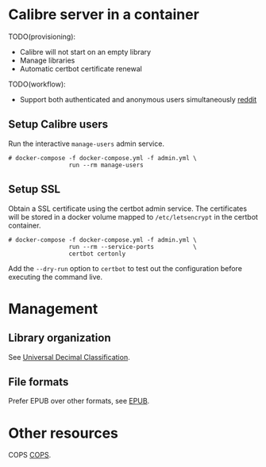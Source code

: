 # Calibre server in a container

TODO(provisioning):

* Calibre will not start on an empty library
* Manage libraries
* Automatic certbot certificate renewal

TODO(workflow):

* Support both authenticated and anonymous users simultaneously [reddit]

[reddit]: https://www.reddit.com/r/Calibre/comments/bx5wvq/how_to_enable_both_authenticated_and_anonymous/

## Setup Calibre users

Run the interactive `manage-users` admin service.

```
# docker-compose -f docker-compose.yml -f admin.yml \
                 run --rm manage-users
```

## Setup SSL

Obtain a SSL certificate using the certbot admin service.  The certificates
will be stored in a docker volume mapped to `/etc/letsencrypt` in the certbot
container.

```
# docker-compose -f docker-compose.yml -f admin.yml \
                 run --rm --service-ports           \
                 certbot certonly
```

Add the `--dry-run` option to `certbot` to test out the configuration before
executing the command live.

# Management

## Library organization

See [Universal Decimal Classification].

[Universal Decimal Classification]: https://en.wikipedia.org/wiki/Universal_Decimal_Classification

## File formats

Prefer EPUB over other formats, see [EPUB].

[EPUB]: https://blog.reedsy.com/epub-vs-mobi-vs-pdf/

# Other resources

COPS [COPS].

[COPS]: https://hub.docker.com/r/linuxserver/cops/
